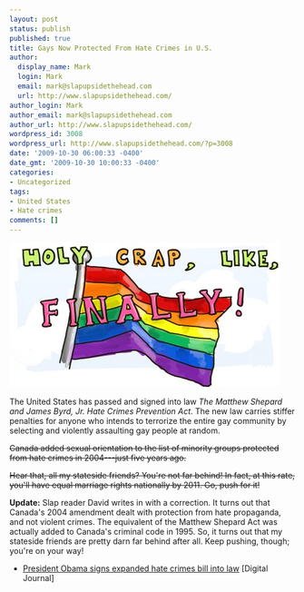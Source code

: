 ```yaml
---
layout: post
status: publish
published: true
title: Gays Now Protected From Hate Crimes in U.S.
author:
  display_name: Mark
  login: Mark
  email: mark@slapupsidethehead.com
  url: http://www.slapupsidethehead.com/
author_login: Mark
author_email: mark@slapupsidethehead.com
author_url: http://www.slapupsidethehead.com/
wordpress_id: 3008
wordpress_url: http://www.slapupsidethehead.com/?p=3008
date: '2009-10-30 06:00:33 -0400'
date_gmt: '2009-10-30 10:00:33 -0400'
categories:
- Uncategorized
tags:
- United States
- Hate crimes
comments: []
---
```

![Yeah, I couldn't think of anything to draw...](/wp-content/media/2009/10/flag.jpg "Yeah, I couldn't think of anything to draw...")

The United States has passed and signed into law _The Matthew Shepard and James Byrd, Jr. Hate Crimes Prevention Act_. The new law carries stiffer penalties for anyone who intends to terrorize the entire gay community by selecting and violently assaulting gay people at random.

~~Canada added sexual orientation to the list of minority groups protected from hate crimes in 2004---just five years ago.~~

~~Hear that, all my stateside friends? You're not far behind! In fact, at this rate, you'll have equal marriage rights nationally by 2011. Go, push for it!~~

**Update:** Slap reader David writes in with a correction. It turns out that Canada's 2004 amendment dealt with protection from hate propaganda, and not violent crimes. The equivalent of the Matthew Shepard Act was actually added to Canada's criminal code in 1995. So, it turns out that my stateside friends are pretty darn far behind after all. Keep pushing, though; you're on your way!

- [President Obama signs expanded hate crimes bill into law](http://www.digitaljournal.com/article/281249) [Digital Journal]
